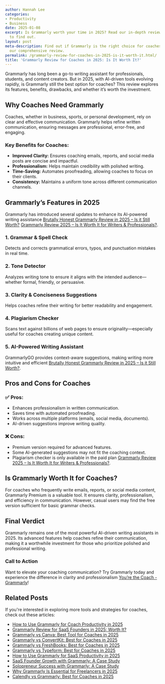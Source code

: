 ```yaml
---
author: Hannah Lee
categories:
- Productivity
- Business
date: 2025-01-08
excerpt: Is Grammarly worth your time in 2025? Read our in-depth review for coaches
  to find out.
layout: post
meta-description: Find out if Grammarly is the right choice for coaches in 2025 with
  our comprehensive review.
permalink: /grammarly-review-for-coaches-in-2025-is-it-worth-it.html/
title: 'Grammarly Review for Coaches in 2025: Is It Worth It?'
---
```


Grammarly has long been a go-to writing assistant for professionals, students, and content creators. But in 2025, with AI-driven tools evolving rapidly, is Grammarly still the best option for coaches? This review explores its features, benefits, drawbacks, and whether it’s worth the investment.

## Why Coaches Need Grammarly
Coaches, whether in business, sports, or personal development, rely on clear and effective communication. Grammarly helps refine written communication, ensuring messages are professional, error-free, and engaging.

### Key Benefits for Coaches:
- **Improved Clarity:** Ensures coaching emails, reports, and social media posts are concise and impactful.
- **Professionalism:** Helps maintain credibility with polished writing.
- **Time-Saving:** Automates proofreading, allowing coaches to focus on their clients.
- **Consistency:** Maintains a uniform tone across different communication channels.

## Grammarly’s Features in 2025
Grammarly has introduced several updates to enhance its AI-powered writing assistance [Brutally Honest Grammarly Review in 2025 – Is it Still Worth?](https://withhimanshu.com/grammarly-review/) [Grammarly Review 2025 – Is It Worth It for Writers & Professionals?](https://aiproductivitylab.com/grammarly-review-2025-is-it-worth-it-for-writers-professionals/).

### 1. **Grammar & Spell Check**
Detects and corrects grammatical errors, typos, and punctuation mistakes in real time.

### 2. **Tone Detector**
Analyzes writing tone to ensure it aligns with the intended audience—whether formal, friendly, or persuasive.

### 3. **Clarity & Conciseness Suggestions**
Helps coaches refine their writing for better readability and engagement.

### 4. **Plagiarism Checker**
Scans text against billions of web pages to ensure originality—especially useful for coaches creating unique content.

### 5. **AI-Powered Writing Assistant**
GrammarlyGO provides context-aware suggestions, making writing more intuitive and efficient [Brutally Honest Grammarly Review in 2025 – Is it Still Worth?](https://withhimanshu.com/grammarly-review/).

## Pros and Cons for Coaches
### ✅ Pros:
- Enhances professionalism in written communication.
- Saves time with automated proofreading.
- Works across multiple platforms (emails, social media, documents).
- AI-driven suggestions improve writing quality.

### ❌ Cons:
- Premium version required for advanced features.
- Some AI-generated suggestions may not fit the coaching context.
- Plagiarism checker is only available in the paid plan [Grammarly Review 2025 – Is It Worth It for Writers & Professionals?](https://aiproductivitylab.com/grammarly-review-2025-is-it-worth-it-for-writers-professionals/).

## Is Grammarly Worth It for Coaches?
For coaches who frequently write emails, reports, or social media content, Grammarly Premium is a valuable tool. It ensures clarity, professionalism, and efficiency in communication. However, casual users may find the free version sufficient for basic grammar checks.

## Final Verdict
Grammarly remains one of the most powerful AI-driven writing assistants in 2025. Its advanced features help coaches refine their communication, making it a worthwhile investment for those who prioritize polished and professional writing.

### **Call to Action**
Want to elevate your coaching communication? Try Grammarly today and experience the difference in clarity and professionalism [You’re the Coach - Grammarly](https://www.grammarly.com/year-in-review/coach)!

## Related Posts
If you're interested in exploring more tools and strategies for coaches, check out these articles:
- [How to Use Grammarly for Coach Productivity in 2025](/how-to-use-grammarly-for-coach-productivity-in-2025.html/)
- [Grammarly Review for SaaS Founders in 2025: Worth It?](/grammarly-review-for-saas-founders-in-2025-worth-it.html/)
- [Grammarly vs Canva: Best Tool for Coaches in 2025](/canva-vs-grammarly-best-tool-for-coaches-in-2025.html/)
- [Grammarly vs ConvertKit: Best for Coaches in 2025](/convertkit-vs-grammarly-best-for-coaches-in-2025.html/)
- [Grammarly vs FreshBooks: Best for Coaches in 2025](/freshbooks-vs-grammarly-best-for-coaches-in-2025.html/)
- [Grammarly vs Typeform: Best for Coaches in 2025](/grammarly-vs-typeform-best-for-coaches-in-2025.html/)
- [How to Use Grammarly for SaaS Productivity in 2025](/how-to-use-grammarly-for-saas-productivity-in-2025.html/)
- [SaaS Founder Growth with Grammarly: A Case Study](/saas-founder-growth-with-grammarly-a-case-study.html/)
- [Solopreneur Success with Grammarly: A Case Study](/solopreneur-success-with-grammarly-a-case-study.html/)
- [Why Grammarly Is Essential for Freelancers in 2025](/why-grammarly-is-essential-for-freelancers-in-2025.html/)
- [Calendly vs Grammarly: Best for Coaches in 2025](/calendly-vs-grammarly-best-for-coaches-in-2025.html/)
